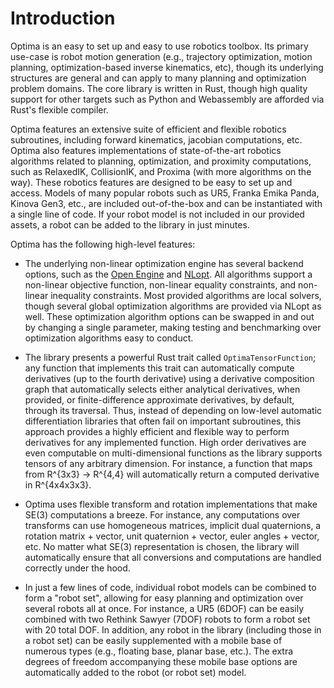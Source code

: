 # Introduction

Optima is an easy to set up and easy to use robotics toolbox.  Its primary use-case is robot motion generation (e.g., trajectory optimization, motion planning, optimization-based inverse kinematics, etc), though its underlying structures are general and can apply to many planning and optimization problem domains.  The core library is written in Rust, though high quality support for other targets such as Python and Webassembly are afforded via Rust's flexible compiler.  

Optima features an extensive suite of efficient and flexible robotics subroutines, including forward kinematics, jacobian computations, etc.  Optima also features implementations of state-of-the-art robotics algorithms related to planning, optimization, and proximity computations, such as RelaxedIK, CollisionIK, and Proxima (with more algorithms on the way).  These robotics features are designed to be easy to set up and access.  Models of many popular robots such as UR5, Franka Emika Panda, Kinova Gen3, etc., are included out-of-the-box and can be instantiated with a single line of code.  If your robot model is not included in our provided assets, a robot can be added to the library in just minutes.    

Optima has the following high-level features:

- The underlying non-linear optimization engine has several backend options, such as the [Open Engine](https://alphaville.github.io/optimization-engine/docs/open-intro) and [NLopt](https://nlopt.readthedocs.io/en/latest/).  All algorithms support a non-linear objective function, non-linear equality constraints, and non-linear inequality constraints.  Most provided algorithms are local solvers, though several global optimization algorithms are provided via NLopt as well.  These optimization algorithm options can be swapped in and out by changing a single parameter, making testing and benchmarking over optimization algorithms easy to conduct.

- The library presents a powerful Rust trait called `OptimaTensorFunction`; any function that implements this trait can automatically compute derivatives (up to the fourth derivative) using a derivative composition graph that automatically selects either analytical derivatives, when provided, or finite-difference approximate derivatives, by default, through its traversal.  Thus, instead of depending on low-level automatic differentiation libraries that often fail on important subroutines, this approach provides a highly efficient and flexible way to perform derivatives for any implemented function.  High order derivatives are even computable on multi-dimensional functions as the library supports tensors of any arbitrary dimension.  For instance, a function that maps from R^{3x3} -> R^{4,4} will automatically return a computed derivative in R^{4x4x3x3}.

- Optima uses flexible transform and rotation implementations that make SE(3) computations a breeze.  For instance, any computations over transforms can use homogeneous matrices, implicit dual quaternions, a rotation matrix + vector, unit quaternion + vector, euler angles + vector, etc.  No matter what SE(3) representation is chosen, the library will automatically ensure that all conversions and computations are handled correctly under the hood.   

- In just a few lines of code, individual robot models can be combined to form a "robot set", allowing for easy planning and optimization over several robots all at once.  For instance, a UR5 (6DOF) can be easily combined with two Rethink Sawyer (7DOF) robots to form a robot set with 20 total DOF.  In addition, any robot in the library (including those in a robot set) can be easily supplemented with a mobile base of numerous types (e.g., floating base, planar base, etc.).  The extra degrees of freedom accompanying these mobile base options are automatically added to the robot (or robot set) model.  
   